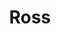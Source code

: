 ---
title: "Ross"
url: /hillsboro/ross-southeast-tualatin-valley-highway/
shop: department store
---